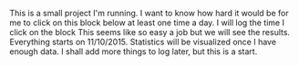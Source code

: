 This is a small project I'm running. I want to know how hard it would be for me to click on this block below at least one time a day. I will log the time I click on the block This seems like so easy a job but we will see the results. Everything starts on 11/10/2015. Statistics will be visualized once I have enough data. I shall add more things to log later, but this is a start.
